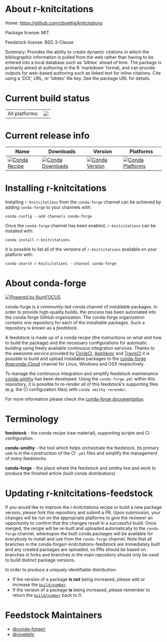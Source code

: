 About r-knitcitations
=====================

Home: https://github.com/cboettig/knitcitations

Package license: MIT

Feedstock license: BSD 3-Clause

Summary: Provides the ability to create dynamic citations in which the bibliographic information is pulled from the web rather than having to be entered into a local database such as 'bibtex' ahead of time. The package is primarily aimed at authoring in the R 'markdown' format, and can provide outputs for web-based authoring such as linked text for inline citations.  Cite using a 'DOI', URL, or 'bibtex' file key.  See the package URL for details.



Current build status
====================


<table><tr><td>All platforms:</td>
    <td>
      <a href="https://dev.azure.com/conda-forge/feedstock-builds/_build/latest?definitionId=4774&branchName=master">
        <img src="https://dev.azure.com/conda-forge/feedstock-builds/_apis/build/status/r-knitcitations-feedstock?branchName=master">
      </a>
    </td>
  </tr>
</table>

Current release info
====================

| Name | Downloads | Version | Platforms |
| --- | --- | --- | --- |
| [![Conda Recipe](https://img.shields.io/badge/recipe-r--knitcitations-green.svg)](https://anaconda.org/conda-forge/r-knitcitations) | [![Conda Downloads](https://img.shields.io/conda/dn/conda-forge/r-knitcitations.svg)](https://anaconda.org/conda-forge/r-knitcitations) | [![Conda Version](https://img.shields.io/conda/vn/conda-forge/r-knitcitations.svg)](https://anaconda.org/conda-forge/r-knitcitations) | [![Conda Platforms](https://img.shields.io/conda/pn/conda-forge/r-knitcitations.svg)](https://anaconda.org/conda-forge/r-knitcitations) |

Installing r-knitcitations
==========================

Installing `r-knitcitations` from the `conda-forge` channel can be achieved by adding `conda-forge` to your channels with:

```
conda config --add channels conda-forge
```

Once the `conda-forge` channel has been enabled, `r-knitcitations` can be installed with:

```
conda install r-knitcitations
```

It is possible to list all of the versions of `r-knitcitations` available on your platform with:

```
conda search r-knitcitations --channel conda-forge
```


About conda-forge
=================

[![Powered by NumFOCUS](https://img.shields.io/badge/powered%20by-NumFOCUS-orange.svg?style=flat&colorA=E1523D&colorB=007D8A)](http://numfocus.org)

conda-forge is a community-led conda channel of installable packages.
In order to provide high-quality builds, the process has been automated into the
conda-forge GitHub organization. The conda-forge organization contains one repository
for each of the installable packages. Such a repository is known as a *feedstock*.

A feedstock is made up of a conda recipe (the instructions on what and how to build
the package) and the necessary configurations for automatic building using freely
available continuous integration services. Thanks to the awesome service provided by
[CircleCI](https://circleci.com/), [AppVeyor](https://www.appveyor.com/)
and [TravisCI](https://travis-ci.com/) it is possible to build and upload installable
packages to the [conda-forge](https://anaconda.org/conda-forge)
[Anaconda-Cloud](https://anaconda.org/) channel for Linux, Windows and OSX respectively.

To manage the continuous integration and simplify feedstock maintenance
[conda-smithy](https://github.com/conda-forge/conda-smithy) has been developed.
Using the ``conda-forge.yml`` within this repository, it is possible to re-render all of
this feedstock's supporting files (e.g. the CI configuration files) with ``conda smithy rerender``.

For more information please check the [conda-forge documentation](https://conda-forge.org/docs/).

Terminology
===========

**feedstock** - the conda recipe (raw material), supporting scripts and CI configuration.

**conda-smithy** - the tool which helps orchestrate the feedstock.
                   Its primary use is in the construction of the CI ``.yml`` files
                   and simplify the management of *many* feedstocks.

**conda-forge** - the place where the feedstock and smithy live and work to
                  produce the finished article (built conda distributions)


Updating r-knitcitations-feedstock
==================================

If you would like to improve the r-knitcitations recipe or build a new
package version, please fork this repository and submit a PR. Upon submission,
your changes will be run on the appropriate platforms to give the reviewer an
opportunity to confirm that the changes result in a successful build. Once
merged, the recipe will be re-built and uploaded automatically to the
`conda-forge` channel, whereupon the built conda packages will be available for
everybody to install and use from the `conda-forge` channel.
Note that all branches in the conda-forge/r-knitcitations-feedstock are
immediately built and any created packages are uploaded, so PRs should be based
on branches in forks and branches in the main repository should only be used to
build distinct package versions.

In order to produce a uniquely identifiable distribution:
 * If the version of a package **is not** being increased, please add or increase
   the [``build/number``](https://conda.io/docs/user-guide/tasks/build-packages/define-metadata.html#build-number-and-string).
 * If the version of a package **is** being increased, please remember to return
   the [``build/number``](https://conda.io/docs/user-guide/tasks/build-packages/define-metadata.html#build-number-and-string)
   back to 0.

Feedstock Maintainers
=====================

* [@conda-forge/r](https://github.com/conda-forge/r/)
* [@vivekbhr](https://github.com/vivekbhr/)

